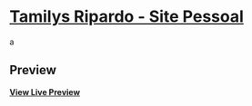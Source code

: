 # [Tamilys Ripardo - Site Pessoal](https://anatamilys.github.io/)

a
## Preview



**[View Live Preview](https://anatamilys.github.io/)**




